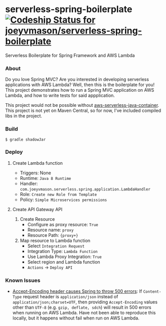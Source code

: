 # serverless-spring-boilerplate [ ![Codeship Status for joeyvmason/serverless-spring-boilerplate](https://codeship.com/projects/40846020-bccc-0134-bc23-4ec7667e0bdc/status?branch=master)](https://codeship.com/projects/195929)

Serverless Boilerplate for Spring Framework and AWS Lambda

### About

Do you love Spring MVC? Are you interested in developing serverless applications with AWS Lambda? Well, then this is the boilerplate for you! This project demonstrates how to run a Spring MVC application on AWS Lambda, and how to write tests for said appplication. 

This project would not be possible without [aws-serverless-java-container](https://github.com/awslabs/aws-serverless-java-container). This project is not yet on Maven Central, so for now, I've included compiled libs in the project.

### Build

`$ gradle shadowJar`

### Deploy

1. Create Lambda function
	- Triggers: None
	- Runtime: `Java 8 Runtime`
	- Handler: `com.joeyvmason.serverless.spring.application.LambdaHandler`
	- Role: `Create new Role from Template`
	- Policy: `Simple Microservices permissions`

2. Create API Gateway API
	1. Create Resource
		- Configure as proxy resource: `True`
		- Resource name: `proxy`
		- Resource Path: `{proxy+}`
	2. Map resource to Lambda function
		- Select `Integration Request`
		- Integration Type: `Lambda Function`
		- Use Lambda Proxy Integration: `True`
		- Select region and Lambda function
		- `Actions` -> `Deploy API`

### Known Issues
- [Accept-Encoding header causes Spring to throw 500 errors](https://github.com/awslabs/aws-serverless-java-container/issues/5): If `Content-Type` request header is `application/json` instead of `application/json;charset=UTF`, then providing `Accept-Encoding` values other than `UTF-8` (e.g. `gzip, deflate, sdch`) will result in 500 errors when running on AWS Lambda. Have not been able to reproduce this locally, but it happens without fail when run on AWS Lambda.
